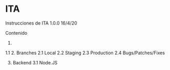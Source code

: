 # ITA

Instrucciones de ITA 1.0.0
16/4/20


Contenido

 1. 
   1.1 
 2. Branches
   2.1 Local
   2.2 Staging
   2.3 Production
   2.4 Bugs/Patches/Fixes 
  
 3. Backend
   3.1 Node.JS
